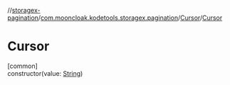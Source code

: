 //[storagex-pagination](../../../index.md)/[com.mooncloak.kodetools.storagex.pagination](../index.md)/[Cursor](index.md)/[Cursor](-cursor.md)

# Cursor

[common]\
constructor(value: [String](https://kotlinlang.org/api/latest/jvm/stdlib/kotlin/-string/index.html))
